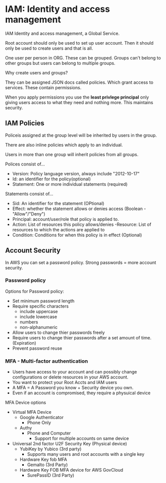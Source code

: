 # IAM: Identity and access management

IAM Identity and access management, a Global Service.

Root account should only be used to set up user account. Then it should only be used to create users and that is all. 

One user per person in ORG. These can be grouped. Groups can't belong to other groups but users can belong to multiple groups.

Why create users and groups?

They can be assigned JSON docs called policies. Which grant access to services. These contain permissions. 

When you apply permissions you use the **least privlege principal** only giving users access to what they need and nothing more. This maintains security. 

## IAM Policies

Policeis assigned at the group level will be inherited by users in the group. 

There are also inline policies which apply to an individual. 

Users in more than one group will inherit policies from all groups. 

Polices consist of...

- Version: Policy language version, always include "2012-10-17"
- Id: an identifier for the policy(optional) 
- Statement: One or more individual statements (required)

Statements consist of...

- Sid: An identifier for the statement (OPtional)
- Effect: whether the statement allows or denies access (Boolean - "Allow"/"Deny")
- Principal: account/user/role that policy is applied to. 
- Action: List of resources this policy allows/denies
-Resource: List of resources to which the actions are applied to
- Condition: Conditions for when this policy is in effect (Optional)

## Account Security

In AWS you can set a password policy. Strong passwords = more account security.

### Password policy

Options for Password policy:

- Set minimum password length
- Require specific characters
  - include uppercase
  - include lowercase
  - numbers
  - non-alphanumeric
- Allow users to change thier passwords freely
- Require users to change thier passwords after a set amount of time. (Expiration)
- Prevent password reuse

### MFA - Multi-factor authentication

- Users have access to your account and can possibly change configurations or delete resources in your AWS account.
- You want to protect your Root Accts and IAM users
- A MFA = A Password you know + Security device you own.
- Even if an account is compromised, they require a physuical device 

MFA Device options

- Virtual MFA Device
  - Google Authenticator
    - Phone Only
  - Authy
    - Phone and Computer
      - Support for multiple accounts on same device
- Universal 2nd factor U2F Security Key (Physical device)
  - YubiKey by Yubico (3rd party)
    - Supports many users and root accounts with a single key
  - Hardware Key fob MFA
    - Gemalto (3rd Party)
  - Hardware Key FOB MFA device for AWS GovCloud
    - SurePassID (3rd Party)
